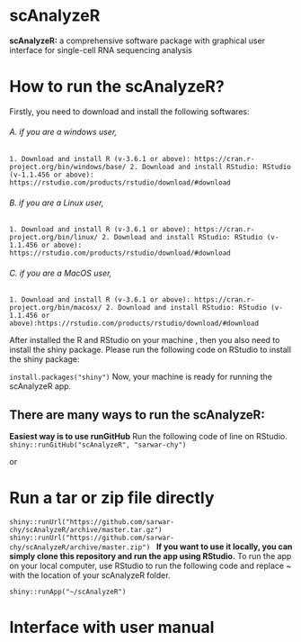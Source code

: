 #                                                              scAnalyzeR
**scAnalyzeR:** a comprehensive software package with graphical user interface for single-cell RNA sequencing analysis

# How to run the scAnalyzeR?
Firstly, you need to download and install the following softwares:
###### A. if you are a windows user,
`1. Download and install R (v-3.6.1 or above): https://cran.r-project.org/bin/windows/base/
2. Download and install RStudio: RStudio (v-1.1.456 or above): https://rstudio.com/products/rstudio/download/#download `
###### B. if you are a Linux user,
`1. Download and install R (v-3.6.1 or above): https://cran.r-project.org/bin/linux/
2. Download and install RStudio: RStudio (v-1.1.456 or above): https://rstudio.com/products/rstudio/download/#download`
###### C. if you are a MacOS user,
`1. Download and install R (v-3.6.1 or above): https://cran.r-project.org/bin/macosx/
2. Download and install RStudio: RStudio (v-1.1.456 or above):https://rstudio.com/products/rstudio/download/#download`

After installed the R and RStudio on your machine , then you also need to install the shiny package. 
Please run the following code on RStudio to install the shiny package:

`install.packages("shiny")`
Now, your machine is ready for running the scAnalyzeR app.

## There are many ways to run the scAnalyzeR:
**Easiest way is to use runGitHub**
Run the following code of line on RStudio.
`shiny::runGitHub("scAnalyzeR", "sarwar-chy")`

or 
# Run a tar or zip file directly
`shiny::runUrl("https://github.com/sarwar-chy/scAnalyzeR/archive/master.tar.gz")
shiny::runUrl("https://github.com/sarwar-chy/scAnalyzeR/archive/master.zip")
`
**If you want to use it locally, you can simply clone this repository and run the app using RStudio.**
To run the app on your local computer, use RStudio to run the following code and replace ~ with the location of your scAnalyzeR folder.

`shiny::runApp("~/scAnalyzeR")`

# Interface with user manual






